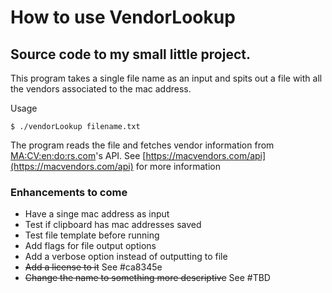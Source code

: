 # How to use VendorLookup
## Source code to my small little project.
This program takes a single file name as an input and spits out a file with all the vendors associated to the mac address.

Usage
```
$ ./vendorLookup filename.txt
```

The program reads the file and fetches vendor information from [MA:CV:en:do:rs.com](https://macvendors.com/)'s API. See [https://macvendors.com/api](https://macvendors.com/api) for more information

### Enhancements to come
- Have a singe mac address as input
- Test if clipboard has mac addresses saved
- Test file template before running
- Add flags for file output options
- Add a verbose option instead of outputting to file
- ~~Add a license to it~~ See #ca8345e
- ~~Change the name to something more descriptive~~ See #TBD